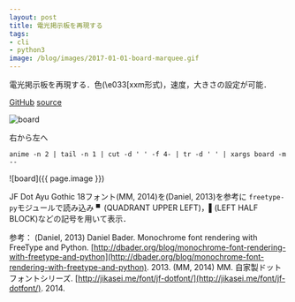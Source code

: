 ```yaml
---
layout: post
title: 電光掲示板を再現する
tags:
- cli
- python3
image: /blog/images/2017-01-01-board-marquee.gif
---
```


電光掲示板を再現する．色(\e033[xxm形式)，速度，大きさの設定が可能．

[GitHub](https://github.com/noyuno/dotfiles/blob/master/bin/board)
[source](https://raw.githubusercontent.com/noyuno/dotfiles/master/bin/board)

![board](/blog/images/2017-01-01-board.png)

右から左へ

~~~
anime -n 2 | tail -n 1 | cut -d ' ' -f 4- | tr -d ' ' | xargs board -m --
~~~

![board]({{ page.image }})

JF Dot Ayu Gothic 18フォント(MM, 2014)を(Daniel, 2013)を参考に
`freetype-py`モジュールで読み込み
▘(QUADRANT UPPER LEFT)，▌(LEFT HALF BLOCK)などの記号を用いて表示．

参考：
(Daniel, 2013) Daniel Bader. Monochrome font rendering with FreeType and Python. 
[http://dbader.org/blog/monochrome-font-rendering-with-freetype-and-python](http://dbader.org/blog/monochrome-font-rendering-with-freetype-and-python). 2013.
(MM, 2014) MM. 自家製ドットフォントシリーズ. 
[http://jikasei.me/font/jf-dotfont/](http://jikasei.me/font/jf-dotfont/). 2014.
